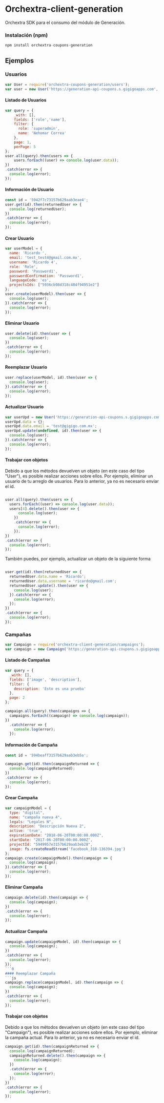 # Orchextra-client-generation

Orchextra SDK para el consumo del módulo de Generación.

### Instalación (npm)
```js
npm install orchextra-coupons-generation
```
## Ejemplos

### Usuarios
```js
var User = require('orchextra-coupons-generation/users');
var user = new User('https://generation-api-coupons.s.gigigoapps.com', 'XXXXXXXXXXXXXXXXXXXXXXXXXXXXXXXXXXXXXXXXX');
```
#### Listado de Usuarios
```js
var query = {
    _with: [],
    fields: ['role','name'],
    filter: {
      role: 'superadmin',
      name: 'Nehomar Correa'
    },
    page: 1,
    perPage: 5
};
user.all(query).then(users => {
    users.forEach((user) => console.log(user.data));
})
.catch(error => {
  console.log(error);
});
```
#### Información de Usuario
```js
const id = '5942f7c73157b629aab3eae4';
user.get(id).then(returnedUser => {
  console.log(returnedUser);
})
.catch(error => {
  console.log(error);
});
```
#### Crear Usuario
```js
var userModel = {
  name: 'Ricardo ',
  email: 'test_test4@gmail.com.mx',
  username: 'Ricardo 4',
  role: 'Role',
  password: 'Password1',
  passwordConfirmation: 'Password1',
  languageCode: 'es',
  projectsIds: ["5936cb98d318c404f94951e2"]
};
user.create(userModel).then(user => {
  console.log(user);
}).catch(error => {
  console.log(error);
});
```
#### Eliminar Usuario
```js
user.delete(id).then(user => {
  console.log(user);
})
.catch(error => {
  console.log(error);
});
```
#### Reemplazar Usuario
```js
user.replace(userModel, id).then(user => {
  console.log(user);
}).catch(error => {
  console.log(error);
});
```
#### Actualizar Usuario
```js
var userUpd = new User('https://generation-api-coupons.s.gigigoapps.com', 'XXXXXXXXXXXXXXXXXXXXX');
userUpd.data = {};
userUpd.data.email = 'test@gigigo.com.mx';
userUpd.update(undefined, id).then(user => {
  console.log(user);
}).catch(error => {
  console.log(error);
});
```
#### Trabajar con objetos
Debido a que los métodos devuelven un objeto (en este caso del tipo "User"), es posible realizar acciones sobre ellos.
Por ejemplo, eliminar un usuario de tu arreglo de usuarios. Para lo anterior, ya no es necesario enviar el id.
```js

user.all(query).then(users => {  
  users.forEach((user) => console.log(user.data));
  users[4].delete().then(user => {
      console.log(user);
    })
    .catch(error => {
      console.log(error);
    });
})
.catch(error => {
  console.log(error);
});
```
También puedes, por ejemplo, actualizar un objeto de la siguiente forma
```js

user.get(id).then(returnedUser => {
  returnedUser.data.name = 'Ricardo';
  returnedUser.data.username = 'ricardo@gmail.com';
  returnedUser.update().then(user => {
    console.log(user);
  }).catch(error => {
    console.log(error);
  });
})
.catch(error => {
  console.log(error);
});
```

### Campañas
```js
var Campaign = require('orchextra-client-generation/campaigns');
var campaign = new Campaign('https://generation-api-coupons.s.gigigoapps.com', 'XXXXXXXXXXXXXXXXXXXXXXXXXXXXXXXXXXXXXXXXX');
```
#### Listado de Campañas
```js
var query = {
  _with: [],
  fields: ['image', 'description'],
  filter: {
    description: 'Esto es una prueba'
  },
  page: 2
};

campaign.all(query).then(campaigns => {
  campaigns.forEach((campaign) => console.log(campaign));
})
  .catch(error => {
    console.log(error);
  });
```
#### Información de Campaña
```js
const id = '594beaff3157b629aab3eb5a';

campaign.get(id).then(campaignReturned => {
  console.log(campaignReturned);
})
.catch(error => {
  console.log(error);
});
```
#### Crear Campaña
```js
var campaignModel = {
  type: "digital",
  name: "campaña nueva 4",
  legals: "Legales N",
  description: "Descripción Nueva 2",
  active: 'true',
  expirationDate: "2018-06-20T00:00:00.000Z",
  startDate: "2017-06-20T00:00:00.000Z",
  projectId: "5949957e3157b629aab3eb28",
  image: fs.createReadStream('facebook_318-136394.jpg')
};
campaign.create(campaignModel).then(campaign => {
  console.log(campaign);
}).catch(error => {
  console.log(error);
});
```
#### Eliminar Campaña
```js
campaign.delete(id).then(campaign => {
  console.log(campaign);
})
.catch(error => {
  console.log(error);
});
```
#### Actualizar Campaña
```js
campaign.update(campaignModel, id).then(campaign => {
  console.log(campaign);
})
.catch(error => {
  console.log(error);
});
```0
#### Reemplazar Campaña
```js
campaign.replace(campaignModel, id).then(campaign => {
  console.log(campaign);
})
.catch(error => {
  console.log(error);
});
```
#### Trabajar con objetos
Debido a que los métodos devuelven un objeto (en este caso del tipo "Campaign"), es posible realizar acciones sobre ellos.
Por ejemplo, eliminar la campaña actual. Para lo anterior, ya no es necesario enviar el id.
```js
campaign.get(id).then(campaignReturned => {
  console.log(campaignReturned);
  campaignReturned.delete().then(campaign => {
    console.log(campaign);
  })
  .catch(error => {
    console.log(error);
  });
})
.catch(error => {
  console.log(error);
});
```
